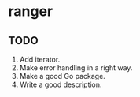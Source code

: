 # ranger

## TODO

1. Add iterator.
2. Make error handling in a right way.
3. Make a good Go package.
4. Write a good description.
